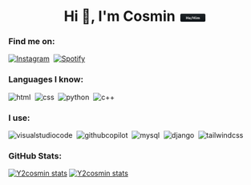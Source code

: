 <h1 align="center">
  <a href="#" style="text-decoration: none; display: flex; align-items: center; justify-content: center;">
    Hi 👋, I'm Cosmin
    <img style="margin-left: 10px; transform: translateY(3px); width: 10%; height: 10%;" src="https://raw.githubusercontent.com/MikeCodesDotNET/ColoredBadges/master/svg/pronouns/hehim.svg" alt="He/Him">
  </a>
</h1>
<h3>Find me on:</h3>

<div style="display: flex; gap: 8px; text-decoration: none;">
  <a href="https://instagram.com/y2cosmin?" target="_blank">
    <img src="https://img.shields.io/badge/y2cosmin-%23E4405F.svg?style=for-the-badge&logo=Instagram&logoColor=white" alt="Instagram">
  </a>
  <a href="https://open.spotify.com/user/5bcknf0u6og6rxf0cj93qmutk?si=5W-KKJr_TsuXBImr-E22cQ" target="_blank">
    <img src="https://img.shields.io/badge/y2cosmin-%231DA1F2.svg?style=for-the-badge&logo=Spotify&logoColor=white" alt="Spotify">
  </a>
</div>

<h3>Languages I know:</h3>
<div style="display: flex; flex-wrap: wrap; gap: 8px;">
  <img src="https://img.shields.io/badge/html5-%23E34F26.svg?style=for-the-badge&logo=html5&logoColor=white" alt="html">
  <img src="https://img.shields.io/badge/css3-%231572B6.svg?style=for-the-badge&logo=css3&logoColor=white" alt="css">
  <img src="https://img.shields.io/badge/python-3670A0?style=for-the-badge&logo=python&logoColor=ffdd54" alt="python">
  <img src="https://img.shields.io/badge/c++-%2300599C.svg?style=for-the-badge&logo=c%2B%2B&logoColor=white)" alt="c++">
</div>

<h3>I use:</h3>
<div style="display: flex; flex-wrap: wrap; gap: 8px;">
  <img src="https://img.shields.io/badge/Visual%20Studio%20Code-0078d7.svg?style=for-the-badge&logo=visual-studio-code&logoColor=white" alt="visualstudiocode">
  <img src="https://img.shields.io/badge/github_copilot-8957E5?style=for-the-badge&logo=github-copilot&logoColor=white" alt="githubcopilot">
  <img src="https://img.shields.io/badge/mysql-4479A1.svg?style=for-the-badge&logo=mysql&logoColor=white" alt="mysql">
  <img src="https://img.shields.io/badge/django-%23092E20.svg?style=for-the-badge&logo=django&logoColor=white" alt="django">
  <img src="https://img.shields.io/badge/tailwindcss-%2338B2AC.svg?style=for-the-badge&logo=tailwind-css&logoColor=white" alt="tailwindcss">
</div>

<h3>GitHub Stats:</h3>

[![Y2cosmin stats](https://github-readme-stats.vercel.app/api?username=y2cosmin&hide=prs&show_icons=true&theme=transparent&hide_border=true)](https://github.com/y2cosmin)
[![Y2cosmin stats](https://github-readme-stats.vercel.app/api/top-langs/?username=y2cosmin&hide_progress=true&theme=transparent&hide_border=true&layout=compact&card_width=500)](https://github.com/y2cosmin)
